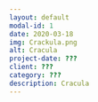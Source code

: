 ```yaml
---
layout: default
modal-id: 1
date: 2020-03-18
img: Crackula.png
alt: Cracula
project-date: ???
client: ???
category: ???
description: Cracula
---
```

